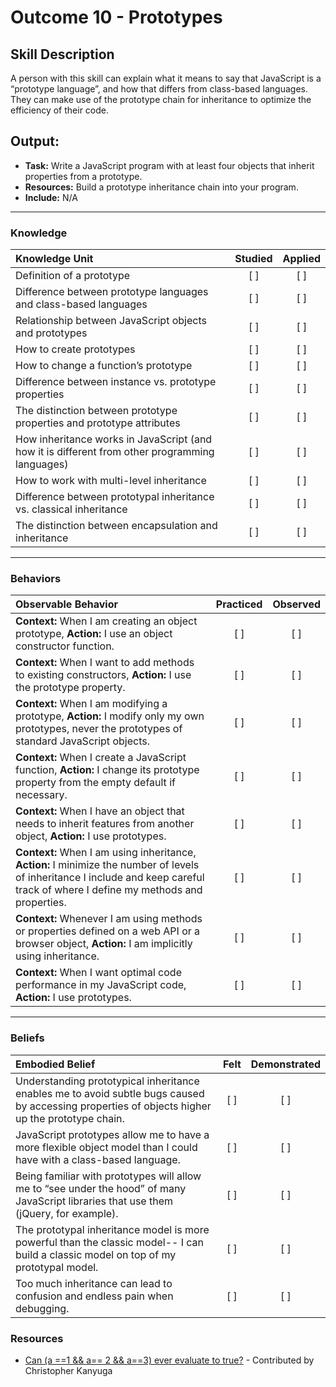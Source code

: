 # Outcome 10 - Prototypes 

## Skill Description
A person with this skill can explain what it means to say that JavaScript is a “prototype language”, and how that differs from class-based languages. They can make use of the prototype chain for inheritance to optimize the efficiency of their code.

## Output: 

- **Task:** Write a JavaScript program with at least four objects that inherit properties from a prototype.
- **Resources:** Build a prototype inheritance chain into your program.
- **Include:** N/A



-------

### Knowledge

| Knowledge Unit   |      Studied      | Applied |
|:-------------|:------------------:|:--------:|
| Definition of a prototype | [ ] | [ ] |
| Difference between prototype languages and class-based languages | [ ] | [ ] |
| Relationship between JavaScript objects and prototypes | [ ] | [ ] |
| How to create prototypes | [ ] | [ ] |
| How to change a function’s prototype | [ ] | [ ] |
| Difference between instance vs. prototype properties | [ ] | [ ] |
| The distinction between prototype properties and prototype attributes | [ ] | [ ] |
| How inheritance works in JavaScript (and how it is different from other programming languages) | [ ] | [ ] |
| How to work with multi-level inheritance | [ ] | [ ] |
| Difference between prototypal inheritance vs. classical inheritance | [ ] | [ ] |
| The distinction between encapsulation and inheritance | [ ] | [ ] |



-------

### Behaviors

| Observable Behavior   |      Practiced      | Observed |
|:-------------|:------------------:|:--------:|
| **Context:** When I am creating an object prototype, **Action:** I use an object constructor function. |   [ ]   |   [ ] |
| **Context:** When I want to add methods to existing constructors, **Action:** I use the prototype property. |   [ ]   |   [ ] |
| **Context:** When I am modifying a prototype, **Action:** I modify only my own prototypes, never the prototypes of standard JavaScript objects. |   [ ]   |   [ ] |
| **Context:** When I create a JavaScript function, **Action:** I change its prototype property from the empty default if necessary. |   [ ]   |   [ ] | 
| **Context:** When I have an object that needs to inherit features from another object, **Action:** I use prototypes. |   [ ]   |   [ ] |
| **Context:** When I am using inheritance, **Action:** I minimize the number of levels of inheritance I include and keep careful track of where I define my methods and properties. |   [ ]   |   [ ] |
| **Context:** Whenever I am using methods or properties defined on a web API or a browser object, **Action:** I am implicitly using inheritance. |   [ ]   |   [ ] | 
| **Context:** When I want optimal code performance in my JavaScript code, **Action:** I use prototypes. |   [ ]   |   [ ] |





-------

### Beliefs

| Embodied Belief   |      Felt      | Demonstrated |
|:-------------|:------------------:|:--------:|
| Understanding prototypical inheritance enables me to avoid subtle bugs caused by accessing properties of objects higher up the prototype chain. |   [ ]   |   [ ] |
| JavaScript prototypes allow me to have a more flexible object model than I could have with a class-based language.  |   [ ]   |   [ ] |
| Being familiar with prototypes will allow me to “see under the hood” of many JavaScript libraries that use them (jQuery, for example). |   [ ]   |   [ ] |
| The prototypal inheritance model is more powerful than the classic model-- I can build a classic model on top of my prototypal model. |   [ ]   |   [ ] |
| Too much inheritance can lead to confusion and endless pain when debugging. | [ ] | [ ] |

### Resources

- [Can (a ==1 && a== 2 && a==3) ever evaluate to true?](https://stackoverflow.com/questions/48270127/can-a-1-a-2-a-3-ever-evaluate-to-true) - Contributed by Christopher Kanyuga																					
